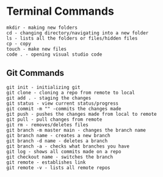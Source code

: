 # Terminal Commands

    mkdir - making new folders
    cd - changing directory/navigating into a new folder
    ls - lists all the folders or files/hidden files
    cp - copy
    touch - make new files
    code . - opening visual studio code


## Git Commands

    git init - initializing git
    git clone - cloning a repo from remote to local
    git add . - staging the changes
    git status - view current status/progress
    git commit -m "" -commits the changes made 
    git push - pushes the changes made from local to remote
    git pull - pull changes from remote
    git rm - removes/deletes files
    git branch -m master main - changes the branch name
    git branch name - creates a new branch
    git branch -d name - deletes a branch
    git branch -a - checks what branches you have 
    git log - shows all commits made on a repo
    git checkout name - switches the branch 
    git remote - establishes link
    git remote -v - lists all remote repos
    

    




    
